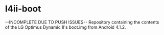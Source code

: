 l4ii-boot
=========

--INCOMPLETE DUE TO PUSH ISSUES--
Repository containing the contents of the LG Optimus Dynamic II's boot.img from Android 4.1.2.
